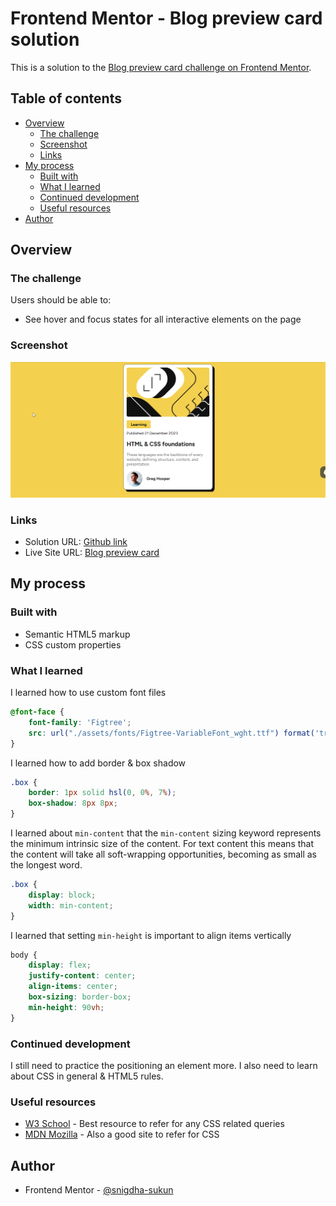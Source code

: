 # Frontend Mentor - Blog preview card solution

This is a solution to the [Blog preview card challenge on Frontend Mentor](https://www.frontendmentor.io/challenges/blog-preview-card-ckPaj01IcS).

## Table of contents

- [Overview](#overview)
  - [The challenge](#the-challenge)
  - [Screenshot](#screenshot)
  - [Links](#links)
- [My process](#my-process)
  - [Built with](#built-with)
  - [What I learned](#what-i-learned)
  - [Continued development](#continued-development)
  - [Useful resources](#useful-resources)
- [Author](#author)

## Overview

### The challenge

Users should be able to:

- See hover and focus states for all interactive elements on the page

### Screenshot

![](./screenshot.gif)

### Links

- Solution URL: [Github link](https://github.com/snigdha-sukun/blog-preview-card)
- Live Site URL: [Blog preview card](https://blog-preview-card-seven-coral.vercel.app/)

## My process

### Built with

- Semantic HTML5 markup
- CSS custom properties

### What I learned

I learned how to use custom font files

```css
@font-face {
    font-family: 'Figtree';
    src: url("./assets/fonts/Figtree-VariableFont_wght.ttf") format('truetype');
}
```

I learned how to add border & box shadow
```css
.box {
    border: 1px solid hsl(0, 0%, 7%);
    box-shadow: 8px 8px;
}
```

I learned about `min-content` that the `min-content` sizing keyword represents the minimum intrinsic size of the content. For text content this means that the content will take all soft-wrapping opportunities, becoming as small as the longest word.

```css
.box {
    display: block;
    width: min-content;
}
```

I learned that setting `min-height` is important to align items vertically
```css
body {
    display: flex;
    justify-content: center;
    align-items: center;
    box-sizing: border-box;
    min-height: 90vh;
}
```

### Continued development

I still need to practice the positioning an element more. I also need to learn about CSS in general & HTML5 rules.

### Useful resources

- [W3 School](https://www.w3schools.com/cssref/index.php) - Best resource to refer for any CSS related queries
- [MDN Mozilla](https://developer.mozilla.org/en-US/docs/Web/CSS) - Also a good site to refer for CSS

## Author

- Frontend Mentor - [@snigdha-sukun](https://www.frontendmentor.io/profile/snigdha-sukun)
